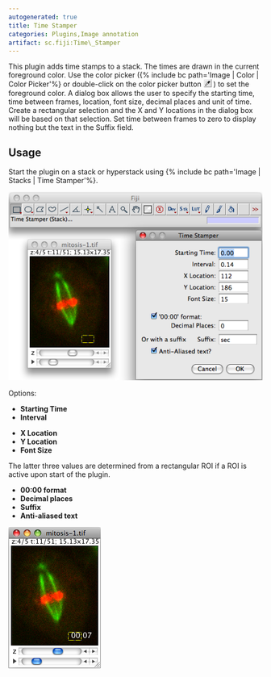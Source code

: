 ```yaml
---
autogenerated: true
title: Time Stamper
categories: Plugins,Image annotation
artifact: sc.fiji:Time\_Stamper
---
```


This plugin adds time stamps to a stack. The times are drawn in the current foreground color. Use the color picker ({% include bc path='Image | Color | Color Picker'%} or double-click on the color picker button <img src="/media/color-picker.png" width="16"/> ) to set the foreground color. A dialog box allows the user to specify the starting time, time between frames, location, font size, decimal places and unit of time. Create a rectangular selection and the X and Y locations in the dialog box will be based on that selection. Set time between frames to zero to display nothing but the text in the Suffix field.

## Usage

Start the plugin on a stack or hyperstack using {% include bc path='Image | Stacks | Time Stamper'%}.

![](/media/time-stamper-parameters.png "Time_Stamper_Parameters.png")

Options:

-   **Starting Time**
-   **Interval**

<!-- -->

-   **X Location**
-   **Y Location**
-   **Font Size**

  
The latter three values are determined from a rectangular ROI if a ROI is active upon start of the plugin.

-   **00:00 format**
-   **Decimal places**
-   **Suffix**
-   **Anti-aliased text**

![](/media/time-stamper-result.png "Time_Stamper_Result.png")

 
